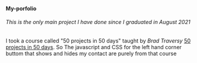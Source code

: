 #### My-porfolio
###### This is the only main project I have done since I graduated in August 2021
I took a course called "50 projects in 50 days" taught by *Brad Traversy*
 [50 projects in 50 days](https://www.udemy.com/course/50-projects-50-days/). So The javascript and CSS for the left hand corner buttom that shows and hides my contact are purely from that course
